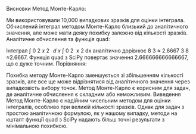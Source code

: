 Висновки
Метод Монте-Карло:

Ми використовували 10,000 випадкових зразків для оцінки інтеграла.
Обчислений інтеграл методом Монте-Карло близький до аналітичного значення, але може мати деяку похибку залежно від кількості зразків.
Аналітичне обчислення та функція quad:

Інтеграл 
∫
0
2
𝑥
2
 
𝑑
𝑥
∫ 
0
2
​
 x 
2
 dx аналітично дорівнює 
8
3
≈
2.6667
3
8
​
 ≈2.6667.
Функція quad з SciPy повертає значення 2.666666666666667, що є дуже точним.
Порівняння:

Похибка методу Монте-Карло зменшується зі збільшенням кількості зразків, але все ще може відрізнятися від аналітичного значення через випадковість вибору точок.
Метод Монте-Карло є корисним для задач, де аналітичне обчислення є складним або неможливим.
Виведення
Метод Монте-Карло є надійним чисельним методом для оцінки інтегралів, особливо при великій кількості зразків. Однак для задач з простою аналітичною формулою, як у нашому випадку, методи на кшталт функції quad з SciPy надають більш точні результати з мінімальною похибкою.
